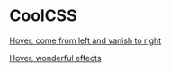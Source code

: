 # CoolCSS

[Hover, come from left and vanish to right](http://http://hujienan.github.io/CoolCSS/hoverFromLeftToRight.html)

[Hover, wonderful effects](http://http://hujienan.github.io/CoolCSS/hoverWonderful.html)
